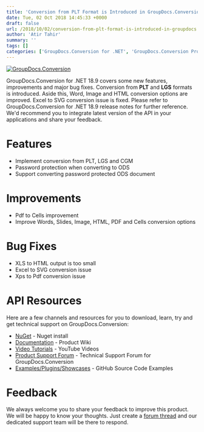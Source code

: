 ```yaml
---
title: 'Conversion from PLT Format is Introduced in GroupDocs.Conversion for .NET 18.9'
date: Tue, 02 Oct 2018 14:45:33 +0000
draft: false
url: /2018/10/02/conversion-from-plt-format-is-introduced-in-groupdocs.conversion-for-.net-18.9/
author: 'Atir Tahir'
summary: ''
tags: []
categories: ['GroupDocs.Conversion for .NET', 'GroupDocs.Conversion Product Family']
---
```


[![GroupDocs.Conversion](https://blog.groupdocs.com/wp-content/uploads/sites/4/2016/11/groupdocs-conversion-net.png)](https://www.groupdocs.com/products/conversion/net)

GroupDocs.Conversion for .NET 18.9 covers some new features, improvements and major bug fixes. Conversion from **PLT** and **LGS** formats is introduced. Aside this, Word, Image and HTML conversion options are improved. Excel to SVG conversion issue is fixed. Please refer to GroupDocs.Conversion for .NET 18.9 release notes for further reference. We'd recommend you to integrate latest version of the API in your applications and share your feedback.

# Features

*   Implement conversion from PLT, LGS and CGM
*   Password protection when converting to ODS
*   Support converting password protected ODS document

# Improvements

*   Pdf to Cells improvement
*   Improve Words, Slides, Image, HTML, PDF and Cells conversion options

# Bug Fixes

*   XLS to HTML output is too small
*   Excel to SVG conversion issue
*   Xps to Pdf conversion issue

# API Resources

Here are a few channels and resources for you to download, learn, try and get technical support on GroupDocs.Conversion:

*   [NuGet](https://www.nuget.org/packages/groupdocs.conversion) - Nuget install
*   [Documentation](https://docs.groupdocs.com/display/conversionnet/Home "Documentation") - Product Wiki
*   [Video Tutorials](https://www.youtube.com/playlist?list=PL25CTxMCj5vPBhL0PgywST_NF74_4IF4k "video tutorials") - YouTube Videos
*   [Product Support Forum](https://forum.groupdocs.com/c/conversion "Support forum") \- Technical Support Forum for GroupDocs.Conversion
*   [Examples/Plugins/Showcases](https://github.com/groupdocs-conversion/GroupDocs.Conversion-for-.NET "examples,plugins,showcases") - GitHub Source Code Examples

# Feedback

We always welcome you to share your feedback to improve this product. We will be happy to know your thoughts. Just create a [forum thread](https://forum.groupdocs.com/c/conversion) and our dedicated support team will be there to respond.




